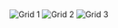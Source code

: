 <img align="center" src="https://i.imgur.com/ySWJDi9.png" alt="Grid 1">
<img align="center" src="https://i.imgur.com/lGRClDY.png" alt="Grid 2">
<img align="center" src="https://i.imgur.com/dFSD7am.png" alt="Grid 3">
<img align="center" src="" alt="">
